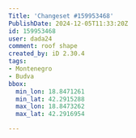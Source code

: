 ```yaml
---
Title: 'Changeset #159953468'
PublishDate: 2024-12-05T11:33:20Z
id: 159953468
user: dada24
comment: roof shape
created_by: iD 2.30.4
tags:
- Montenegro
- Budva
bbox:
  min_lon: 18.8471261
  min_lat: 42.2915288
  max_lon: 18.8473262
  max_lat: 42.2916954

---
```

